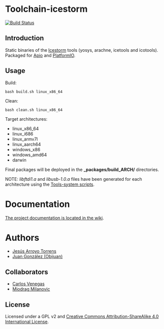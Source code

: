 # Toolchain-icestorm

[![Build Status](https://travis-ci.org/FPGAwars/toolchain-icestorm.svg)](https://travis-ci.org/FPGAwars/toolchain-icestorm)

## Introduction

Static binaries of the [Icestorm](http://www.clifford.at/icestorm) tools (yosys, arachne, icetools and icotools). Packaged for [Apio](https://github.com/FPGAwars/apio) and [PlatformIO](http://platformio.org/).

## Usage

Build:

```
bash build.sh linux_x86_64
```

Clean:

```
bash clean.sh linux_x86_64
```

Target architectures:
* linux_x86_64
* linux_i686
* linux_armv7l
* linux_aarch64
* windows_x86
* windows_amd64
* darwin

Final packages will be deployed in the **\_packages/build_ARCH/** directories.

NOTE: *libftdi1.a* and *libusb-1.0.a* files have been generated for each architecture using the [Tools-system scripts](https://github.com/FPGAwars/tools-system).
# Documentation

[The project documentation is located in the wiki](https://github.com/FPGAwars/toolchain-icestorm/wiki).

# Authors

* [Jesús Arroyo Torrens](https://github.com/Jesus89)
* [Juan González (Obijuan)](https://github.com/Obijuan)

## Collaborators
* [Carlos Venegas](https://github.com/cavearr)
* [Miodrag Milanovic](https://github.com/mmicko)

## License

Licensed under a GPL v2 and [Creative Commons Attribution-ShareAlike 4.0 International License](http://creativecommons.org/licenses/by-sa/4.0/).
